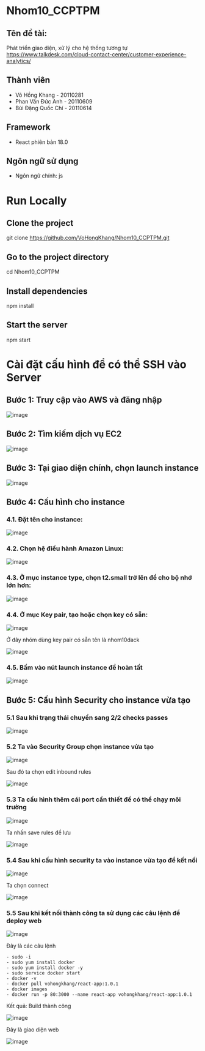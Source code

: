 # Nhom10_CCPTPM
## Tên đề tài:
Phát triển giao diện, xử lý cho hệ thống tương tự https://www.talkdesk.com/cloud-contact-center/customer-experience-analytics/ 

## Thành viên
* Võ Hồng Khang - 20110281
* Phan Văn Đức Anh - 20110609
* Bùi Đặng Quốc Chí - 20110614

## Framework
* React phiên bản 18.0


## Ngôn ngữ sử dụng
* Ngôn ngữ chính: js



# Run Locally
## Clone the project
git clone https://github.com/VoHongKhang/Nhom10_CCPTPM.git
## Go to the project directory 
cd Nhom10_CCPTPM
## Install dependencies
npm install
## Start the server
npm start

# Cài đặt cấu hình để có thể SSH vào Server
## Bước 1: Truy cập vào AWS và đăng nhập

![image](https://github.com/VoHongKhang/Nhom10_CCPTPM/assets/119037853/24e1dedf-bc33-4e6d-8bdf-58e9ae47b06d)

## Bước 2: Tìm kiếm dịch vụ EC2

![image](https://github.com/VoHongKhang/Nhom10_CCPTPM/assets/119037853/2d318d4a-4612-4d63-a3d8-43bee2ae1284)

## Bước 3: Tại giao diện chính, chọn launch instance

![image](https://github.com/VoHongKhang/Nhom10_CCPTPM/assets/119037853/c00db6e3-8656-450c-88c5-5947b55be40e)

## Bước 4: Cấu hình cho instance
### 4.1. Đặt tên cho instance:

![image](https://github.com/VoHongKhang/Nhom10_CCPTPM/assets/119037853/4912ebfd-eca8-45f8-ba34-cb8c98ef8401)

### 4.2. Chọn hệ điều hành Amazon Linux:

![image](https://github.com/VoHongKhang/Nhom10_CCPTPM/assets/119037853/989d5c27-7cc6-40ac-a1f0-40afb689a6a6)

### 4.3. Ở mục instance type, chọn t2.small trở lên để cho bộ nhớ lớn hơn:

![image](https://github.com/VoHongKhang/Nhom10_CCPTPM/assets/119037853/a28defd1-b3ad-4655-b8ee-4fca0930c23f)

### 4.4. Ở mục Key pair, tạo hoặc chọn key có sẵn:

![image](https://github.com/VoHongKhang/Nhom10_CCPTPM/assets/119037853/e5964068-6716-48a3-9f13-5b7a491efc40)

Ở đây nhóm dùng key pair có sẵn tên là nhom10dack

![image](https://github.com/VoHongKhang/Nhom10_CCPTPM/assets/119037853/76d8afa5-3456-4674-8a0f-1605ca2a4b75)

### 4.5. Bấm vào nút launch instance để hoàn tất

![image](https://github.com/VoHongKhang/Nhom10_CCPTPM/assets/119037853/e9916a93-5019-4ae0-9cca-d0dadd9175ff)

## Bước 5: Cấu hình Security cho instance vừa tạo
### 5.1 Sau khi trạng thái chuyển sang 2/2 checks passes

![image](https://github.com/VoHongKhang/Nhom10_CCPTPM/assets/119037853/ec4ea6f9-a7de-4df8-9002-1b7130f0f9d7)

### 5.2 Ta vào Security Group chọn instance vừa tạo

![image](https://github.com/VoHongKhang/Nhom10_CCPTPM/assets/119037853/dc31461c-3d92-476c-b4de-0a98df1e92a2)

Sau đó ta chọn edit inbound rules

![image](https://github.com/VoHongKhang/Nhom10_CCPTPM/assets/119037853/fb02d652-a71c-459c-b1e9-f0ced4149c0f)


### 5.3 Ta cấu hình thêm cái port cần thiết để có thể chạy môi trường

![image](https://github.com/VoHongKhang/Nhom10_CCPTPM/assets/119037853/000ea2a7-8011-4efd-be9a-c3caa2840532)

Ta nhấn save rules để lưu

![image](https://github.com/VoHongKhang/Nhom10_CCPTPM/assets/119037853/bdcbde52-752e-4d8a-b28d-afd54bbac4f5)

### 5.4 Sau khi cấu hình security ta vào instance vừa tạo để kết nối

![image](https://github.com/VoHongKhang/Nhom10_CCPTPM/assets/119037853/88902dcd-54db-4564-aa5b-8b4152851e25)

Ta chọn connect

![image](https://github.com/VoHongKhang/Nhom10_CCPTPM/assets/119037853/4d8d714f-cb66-4601-a9da-a031dd2c2066)

### 5.5 Sau khi kết nối thành công ta sử dụng các câu lệnh để deploy web

![image](https://github.com/VoHongKhang/Nhom10_CCPTPM/assets/119037853/93f6c784-8137-4ae2-abcc-0d13cb94c795)

Đây là các câu lệnh
```
- sudo -i
- sudo yum install docker
- sudo yum install docker -y
- sudo service docker start
- docker -v
- docker pull vohongkhang/react-app:1.0.1
- docker images
- docker run -p 80:3000 --name react-app vohongkhang/react-app:1.0.1
```

Kết quả: Build thành công

![image](https://github.com/VoHongKhang/Nhom10_CCPTPM/assets/119037853/6f44f99a-0de8-487b-b827-7dbb7b0401cc)

Đây là giao diện web

![image](https://github.com/VoHongKhang/Nhom10_CCPTPM/assets/119037853/5a3ebc0a-cbeb-4784-b691-83422f1654e9)

 


